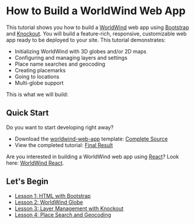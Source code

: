 # How to Build a WorldWind Web App

This tutorial shows you how to build a [WorldWind](https://worldwind.arc.nasa.gov/web/) web app
using [Bootstrap](https://getbootstrap.com/docs/4.0/getting-started/introduction/) and 
[Knockout](http://knockoutjs.com/index.html). You will build a feature-rich, responsive, 
customizable web app ready to be deployed to your site. This tutorial demonstrates:

- Initializing WorldWind with 3D globes and/or 2D maps
- Configuring and managing layers and settings
- Place name searches and geocoding
- Creating placemarks
- Going to locations
- Multi-globe support

This is what we will build:
<script async src="//jsfiddle.net/emxsys/e0a2z1km/embed/result/"></script>


## Quick Start

Do you want to start developing right away? 

- Download the [worldwind-web-app](https://github.com/emxsys/worldwind-web-app) template: 
[Complete Source](https://github.com/emxsys/worldwind-web-app/archive/master.zip)
- View the completed tutorial: [Final Result](https://jsfiddle.net/emxsys/e0a2z1km/)

Are you interested in building a WorldWind web app using [React](https://reactjs.org)? 
Look here: [WorldWind React](https://github.com/emxsys/worldwind-react-app).


## Let's Begin

- [Lesson 1: HTML with Bootstrap](lesson-1.md) 
- [Lesson 2: WorldWind Globe](lesson-2.md) 
- [Lesson 3: Layer Management with Knockout](lesson-3.md) 
- [Lesson 4: Place Search and Geocoding](lesson-4.md) 

